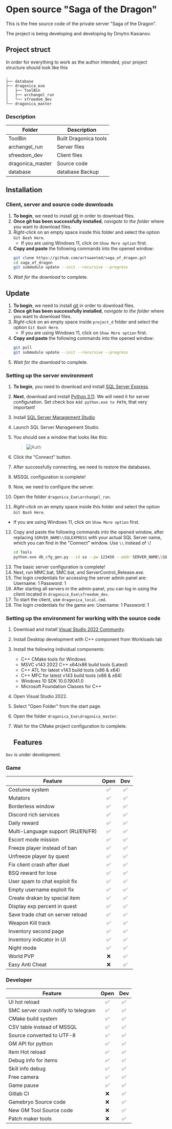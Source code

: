 # Open source "Saga of the Dragon"

This is the free source code of the private server "Saga of the Dragon".

The project is being developing and developing by Dmytro Kasianov.

## Project struct

In order for everything to work as the author intended, your project structure should look like this

```
.
├── database
├── dragonica_exe
│   ├── ToolBin
│   ├── archangel_run
│   └── sfreedom_dev
└── dragonica_master
```

### Description 

| Folder | Description|
| ------------- |-------------|
| ToolBin | Built Dragonica tools |
| archangel_run | Server files |
| sfreedom_dev | Client files |
| dragonica_master | Source code |
| database | database Backup |

## Installation

### Client, server and source code downloads

1. **To begin**, we need to install [git](https://git-scm.com/downloads) in order to download files.
2. **Once git has been successfully installed**, *navigate to the folder* where you want to download files.
3. *Right-click* on an empty space inside this folder and select the option `Git Bash Here`.
   - If you are using Windows 11, click on `Show More option` first.
4. **Copy and paste** the following commands into the opened window:
    ```sh
    git clone https://github.com/artswanted/saga_of_dragon.git
    cd saga_of_dragon
    git submodule update --init --recursive --progress
    ```
5. *Wait for the download* to complete.

## Update

1. **To begin**, we need to install [git](https://git-scm.com/downloads) in order to download files.
2. **Once git has been successfully installed**, *navigate to the folder* where you want to download files.
3. *Right-click* on an empty space inside `project_d` folder and select the option `Git Bash Here`.
   - If you are using Windows 11, click on `Show More option` first.
4. **Copy and paste** the following commands into the opened window:
    ```sh
    git pull
    git submodule update --init --recursive --progress
    ```
5. *Wait for the download* to complete.

### Setting up the server environment

1. **To begin**, you need to download and install [SQL Server Express](https://www.microsoft.com/en-us/sql-server/sql-server-downloads).
2. **Next**, download and install [Python 3.11](https://www.python.org/downloads/). We will need it for server configuration. Set check box `Add python.exe to PATH`, that very important!
3. Install [SQL Server Management Studio](https://learn.microsoft.com/en-us/sql/ssms/download-sql-server-management-studio-ssms?view=sql-server-ver16#download-ssms)
4. Launch SQL Server Management Studio.

5. You should see a window that looks like this:
   > ![Auth](./images/tutorial/sql01.png)

6. Click the "Connect" button.
7. After successfully connecting, we need to restore the databases.
8. MSSQL configuration is complete!
9. Now, we need to configure the server.
10. Open the folder `dragonica_Exe\archangel_run`.
11. *Right-click* on an empty space inside this folder and select the option `Git Bash Here`.
   - If you are using Windows 11, click on `Show More option` first.
12. Copy and paste the following commands into the opened window, after replacing `SERVER_NAME\\SQLEXPRESS` with your actual SQL Server name, which you can find in the "Connect" window.
Use `\\` instead of `\`!
    ```sh
    cd Tools
    python.exe db_cfg_gen.py --id sa --pw 123456 --addr SERVER_NAME\\SQLEXPRESS
    ```
1.  The basic server configuration is complete!
2.  Next, run MMC.bat, SMC.bat, and ServerControl_Release.exe.
3.  The login credentials for accessing the server admin panel are:
    Username: 1
    Password: 1
4.  After starting all servers in the admin panel, you can log in using the client located in `dragonica_Exe\sfreedom_dev`.
5.  To start the client, use `dragonica_local.cmd`.
6.  The login credentials for the game are:
    Username: 1
    Password: 1

### Setting up the environment for working with the source code

1. Download and install [Visual Studio 2022 Community](https://visualstudio.microsoft.com/vs/).
2. Install Desktop development with C++ component from Workloads tab
3. Install the following individual components:
   - C++ CMake tools for Windows
   - MSVC v143 2022 C++ x64/x86 build tools (Latest)
   - C++ ATL for latest v143 build tools (x86 & x64)
   - C++ MFC for latest v143 build tools (x86 & x64)
   - Windows 10 SDK 10.0.19041.0
   - Microsoft Foundation Classes for C++
4. Open Visual Studio 2022.
5. Select "Open Folder" from the start page.
6. Open the folder `dragonica_Exe\dragonica_master`.
7. Wait for the CMake project configuration to complete.

   ## Features

`Dev` is under development.

### Game

| Feature                              | Open |    Dev   |
| ------------------------------------ | :--: |  :-----: |
| Costume system                       |  ✅  |    ✅   |
| Mutators                             |  ✅  |    ✅   |
| Borderless window                    |  ✅  |    ✅   |
| Discord rich services                |  ✅  |    ✅   |
| Daily reward                         |  ✅  |    ✅   |
| Multi-Language support (RU/EN/FR)    |  ✅  |    ✅   |
| Escort mode mission                  |  ✅  |    ✅   |
| Freeze player instead of ban         |  ✅  |    ✅   |
| Unfreeze player by quest             |  ✅  |    ✅   |
| Fix client crash after duel          |  ✅  |    ✅   |
| BSQ reward for lose                  |  ✅  |    ✅   |
| User spam to chat exploit fix        |  ✅  |    ✅   |
| Empty username exploit fix           |  ✅  |    ✅   |
| Create drakan by special item        |  ✅  |    ✅   |
| Display exp percent in quest         |  ✅  |    ✅   |
| Save trade chat on server reload     |  ✅  |    ✅   |
| Weapon Kill track                    |  ✅  |    ✅   |
| Inventory second page                |  ✅  |    ✅   |
| Inventory indicator in UI            |  ✅  |    ✅   |
| Night mode                           |  ✅  |    ✅   |
| World PVP                            |  ❌  |    ✅   |
| Easy Anti Cheat                      |  ❌  |    ✅   |

### Developer

| Feature                              | Open |   Dev   |
| ------------------------------------ | :--: | :-----: |
| UI hot reload                        |  ✅  |    ✅   |
| SMC server crash notify to telegram  |  ✅  |    ✅   |
| CMake build system                   |  ✅  |    ✅   |
| CSV table instead of MSSQL           |  ✅  |    ✅   |
| Source converted to UTF-8            |  ✅  |    ✅   |
| GM API for python                    |  ✅  |    ✅   |
| Item Hot reload                      |  ✅  |    ✅   |
| Debug info for items                 |  ✅  |    ✅   |
| Skill info debug                     |  ✅  |    ✅   |
| Free camera                          |  ✅  |    ✅   |
| Game pause                           |  ✅  |    ✅   |
| Gitlab CI                            |  ❌  |    ✅   |
| Gamebryo Source code                 |  ❌  |    ✅   |
| New GM Tool Source code              |  ❌  |    ✅   |
| Patch maker tools                    |  ❌  |    ✅   |
